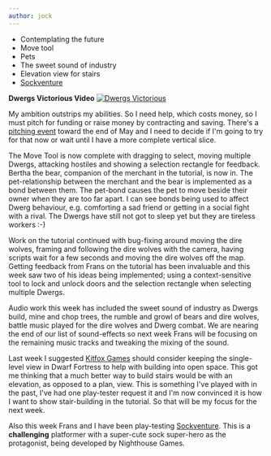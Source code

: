 ```yaml
---
author: jock
---
```

* Contemplating the future
* Move tool
* Pets
* The sweet sound of industry
* Elevation view for stairs
* [Sockventure](https://www.nighthousegames.com/)

**Dwergs Victorious Video**
[![Dwergs Victorious](http://img.youtube.com/vi/2dWvyBp7L8Y/0.jpg)](https://youtu.be/2dWvyBp7L8Y)

My ambition outstrips my abilities. So I need help, which costs money, so I must pitch for funding or raise money by contracting and saving. There's a [pitching event](https://www.eventbrite.co.uk/e/gamesindustrybiz-investment-summit-online-tickets-102171630096) toward the end of May and I need to decide if I'm going to try for that now or wait until I have a more complete vertical slice.

The Move Tool is now complete with dragging to select, moving multiple Dwergs, attacking hostiles and showing a selection rectangle for feedback. Bertha the bear, companion of the merchant in the tutorial, is now in. The pet-relationship between the merchant and the bear is implemented as a bond between them. The pet-bond causes the pet to move beside their owner when they are too far apart. I can see bonds being used to affect Dwerg behaviour, e.g. comforting a sad friend or getting in a social fight with a rival. The Dwergs have still not got to sleep yet but they are tireless workers :-)

Work on the tutorial continued with bug-fixing around moving the dire wolves, framing and following the dire wolves with the camera, having scripts wait for a few seconds and moving the dire wolves off the map. Getting feedback from Frans on the tutorial has been invaluable and this week saw two of his ideas being implemented; using a context-sensitive tool to lock and unlock doors and the selection rectangle when selecting multiple Dwergs.

Audio work this week has included the sweet sound of industry as Dwergs build, mine and chop trees, the rumble and growl of bears and dire wolves, battle music played for the dire wolves and Dwerg combat. We are nearing the end of our list of sound-effects so next week Frans will be focusing on the remaining music tracks and tweaking the mixing of the sound.

Last week I suggested [Kitfox Games](http://www.kitfoxgames.com/) should consider keeping the single-level view in Dwarf Fortress to help with building into open space. This got me thinking that a much better way to build stairs would be with an elevation, as opposed to a plan, view. This is something I've played with in the past, I've had one play-tester request it and I'm now convinced it is how I want to show stair-building in the tutorial. So that will be my focus for the next week.

Also this week Frans and I have been play-testing [Sockventure](https://www.nighthousegames.com/). This is a **challenging** platformer with a super-cute sock super-hero as the protagonist, being developed by Nighthouse Games. 
